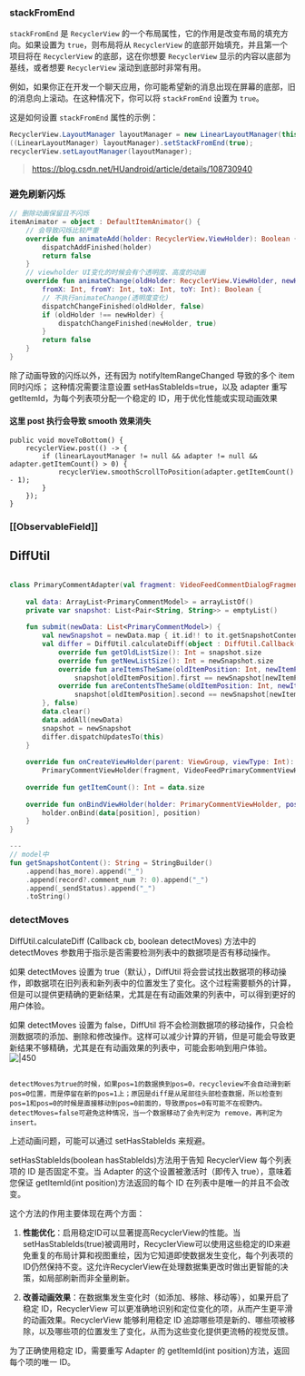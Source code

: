 ### stackFromEnd
`stackFromEnd` 是 `RecyclerView` 的一个布局属性，它的作用是改变布局的填充方向。如果设置为 `true`，则布局将从 `RecyclerView` 的底部开始填充，并且第一个项目将在 `RecyclerView` 的底部，这在你想要 `RecyclerView` 显示的内容以底部为基线，或者想要 `RecyclerView` 滚动到底部时非常有用。

例如，如果你正在开发一个聊天应用，你可能希望新的消息出现在屏幕的底部，旧的消息向上滚动。在这种情况下，你可以将 `stackFromEnd` 设置为 `true`。

这是如何设置 `stackFromEnd` 属性的示例：

```java
RecyclerView.LayoutManager layoutManager = new LinearLayoutManager(this);
((LinearLayoutManager) layoutManager).setStackFromEnd(true);
recyclerView.setLayoutManager(layoutManager);
```



> https://blog.csdn.net/HUandroid/article/details/108730940

### 避免刷新闪烁

``` kotlin
// 删除动画保留且不闪烁  
itemAnimator = object : DefaultItemAnimator() {  
    // 会导致闪烁比较严重
    override fun animateAdd(holder: RecyclerView.ViewHolder): Boolean {  
        dispatchAddFinished(holder)  
        return false  
    }  
    // viewholder UI变化的时候会有个透明度、高度的动画
    override fun animateChange(oldHolder: RecyclerView.ViewHolder, newHolder: RecyclerView.ViewHolder,  
	    fromX: Int, fromY: Int, toX: Int, toY: Int): Boolean {  
	    // 不执行animateChange(透明度变化)  
	    dispatchChangeFinished(oldHolder, false)  
	    if (oldHolder !== newHolder) {  
	        dispatchChangeFinished(newHolder, true)  
	    }  
	    return false  
	}
}
```


除了动画导致的闪烁以外，还有因为 notifyItemRangeChanged 导致的多个 item 同时闪烁；
这种情况需要注意设置 setHasStableIds=true，以及 adapter 重写 getItemId，为每个列表项分配一个稳定的 ID，用于优化性能或实现动画效果

#### 这里 post 执行会导致 smooth 效果消失
``` 
public void moveToBottom() {  
    recyclerView.post(() -> {  
        if (linearLayoutManager != null && adapter != null && adapter.getItemCount() > 0) {  
            recyclerView.smoothScrollToPosition(adapter.getItemCount() - 1);  
        }  
    });  
}
```

### [[ObservableField]]


##  DiffUtil

```kotlin

class PrimaryCommentAdapter(val fragment: VideoFeedCommentDialogFragment) : RecyclerView.Adapter<PrimaryCommentViewHolder>() {  
  
    val data: ArrayList<PrimaryCommentModel> = arrayListOf()  
    private var snapshot: List<Pair<String, String>> = emptyList()  
  
    fun submit(newData: List<PrimaryCommentModel>) {  
        val newSnapshot = newData.map { it.id!! to it.getSnapshotContent() }  
        val differ = DiffUtil.calculateDiff(object : DiffUtil.Callback() {  
            override fun getOldListSize(): Int = snapshot.size  
            override fun getNewListSize(): Int = newSnapshot.size  
            override fun areItemsTheSame(oldItemPosition: Int, newItemPosition: Int): Boolean =  
                snapshot[oldItemPosition].first == newSnapshot[newItemPosition].first  
            override fun areContentsTheSame(oldItemPosition: Int, newItemPosition: Int): Boolean =  
                snapshot[oldItemPosition].second == newSnapshot[newItemPosition].second  
        }, false)  
        data.clear()  
        data.addAll(newData)  
        snapshot = newSnapshot  
        differ.dispatchUpdatesTo(this)  
    }  
  
    override fun onCreateViewHolder(parent: ViewGroup, viewType: Int): PrimaryCommentViewHolder =  
        PrimaryCommentViewHolder(fragment, VideoFeedPrimaryCommentViewHolderBinding.inflate(LayoutInflater.from(parent.context), parent, false))  
  
    override fun getItemCount(): Int = data.size  
  
    override fun onBindViewHolder(holder: PrimaryCommentViewHolder, position: Int) {  
        holder.onBind(data[position], position)  
    }  
}

---
// model中
fun getSnapshotContent(): String = StringBuilder()  
    .append(has_more).append("_")  
    .append(record?.comment_num ?: 0).append("_")  
    .append(_sendStatus).append("_")  
    .toString()
```


### detectMoves
DiffUtil.calculateDiff (Callback cb, boolean detectMoves) 方法中的 detectMoves 参数用于指示是否需要检测列表中的数据项是否有移动操作。

如果 detectMoves 设置为 true（默认），DiffUtil 将会尝试找出数据项的移动操作，即数据项在旧列表和新列表中的位置发生了变化。这个过程需要额外的计算，但是可以提供更精确的更新结果，尤其是在有动画效果的列表中，可以得到更好的用户体验。

如果 detectMoves 设置为 false，DiffUtil 将不会检测数据项的移动操作，只会检测数据项的添加、删除和修改操作。这样可以减少计算的开销，但是可能会导致更新结果不够精确，尤其是在有动画效果的列表中，可能会影响到用户体验。
![|450](assets/Pasted%20image%2020240423204450.png)

```ad-note

detectMoves为true的时候，如果pos=1的数据换到pos=0，recycleview不会自动滑到新pos=0位置，而是停留在新的pos=1上；原因是diff是从尾部往头部检查数据，所以检查到pos=1和pos=0的时候是直接移动到pos=0前面的，导致原pos=0有可能不在视野内。
detectMoves=false可避免这种情况，当一个数据移动了会先判定为 remove，再判定为 insert。
```

上述动画问题，可能可以通过 setHasStableIds 来规避。


setHasStableIds(boolean hasStableIds)方法用于告知 RecyclerView 每个列表项的 ID 是否固定不变。当 Adapter 的这个设置被激活时（即传入 true），意味着您保证 getItemId(int position)方法返回的每个 ID 在列表中是唯一的并且不会改变。

这个方法的作用主要体现在两个方面：

1. **性能优化**：启用稳定ID可以显著提高RecyclerView的性能。当setHasStableIds(true)被调用时，RecyclerView可以使用这些稳定的ID来避免重复的布局计算和视图重绘，因为它知道即使数据发生变化，每个列表项的ID仍然保持不变。这允许RecyclerView在处理数据集更改时做出更智能的决策，如局部刷新而非全量刷新。
    
2. **改善动画效果**：在数据集发生变化时（如添加、移除、移动等），如果开启了稳定 ID，RecyclerView 可以更准确地识别和定位变化的项，从而产生更平滑的动画效果。RecyclerView 能够利用稳定 ID 追踪哪些项是新的、哪些项被移除，以及哪些项的位置发生了变化，从而为这些变化提供更流畅的视觉反馈。

为了正确使用稳定 ID，需要重写 Adapter 的 getItemId(int position)方法，返回每个项的唯一 ID。




